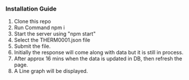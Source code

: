 ### Installation Guide
1. Clone this repo
2. Run Command npm i
3. Start the server using "npm start"
4. Select the THERM0001.json file
5. Submit the file.
6. Initially the response will come along with data
   but it is still in process.
7. After approx 16 mins when the data is updated in DB, then refresh the page.
8. A Line graph will be displayed.
